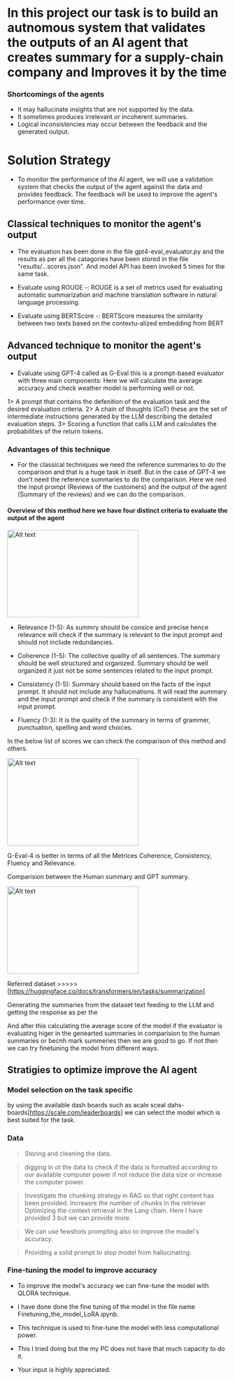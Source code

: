 <h1> In this project our task is to build an autnomous system that validates the outputs of an AI agent that creates summary for a supply-chain company and Improves it by the time </h1>

<h3> Shortcomings of the agents </h3>

- It may hallucinate insights that are not supported by the data.
- It sometimes produces irrelevant or incoherent summaries.
- Logical inconsistencies may occur between the feedback and the generated output.

<h1> Solution Strategy </h1>

- To monitor the performance of the AI agent, we will use a validation system that checks the output of the agent against the data and provides feedback. The feedback will be used to improve the agent's performance over time.

<h2> Classical techniques to monitor the agent's output</h2>

- The evaluation has been done in the file gpt4-eval_evaluator.py and the results as per all the catagories have been stored in the file "results/...scores.json". And model API has been invoked 5 times for the same task. 


- Evaluate using ROUGE -: ROUGE is a set of metrics used for evaluating automatic summarization and machine translation software in natural language processing. 

- Evaluate using BERTScore -: BERTScore measures the similarity between two texts based on the contextu-alized embedding from BERT

<h2> Advanced technique to monitor the agent's output</h2>


- Evaluate using GPT-4 called as G-Eval this is a prompt-based evaluator with three main components:
Here we will calculate the average accuracy and check weather model is performing well or not.

1> A prompt that contains the defenition of the evaluation task and the desired evaluation criteria.
2> A chain of thoughts (CoT) these are the set of intermediate instructions generated by the LLM describing the detailed evaluation steps.
3> Scoring a function that calls LLM and calculates the probabilities of the return tokens. 

<h3> Advantages of this technique </h3>

- For the classical techniques we need the reference summaries to do the comparison and that is a huge task in itself. But in the case of GPT-4 we don't need the reference summaries to do the comparison. Here we ned the input prompt (Reviews of the customers) and the output of the agent (Summary of the reviews) and we can do the comparison.

<h4> Overview of this method here we have four distinct criteria to evaluate the output of the agent </h4>

<img src="evaluetor's_performance.png" alt="Alt text" width="300" height="200">

- Relevance (1-5): As summry should be consice and precise hence relevance will check if the summary is relevant to the input prompt and should not include redundancies. 

- Coherence (1-5): The collective quality of all sentences. The summary should be well structured and organized. Summary should be well organized it just not be some sentences related to the input prompt.

- Consistency (1-5): Summary should based on the facts of the input prompt. It should not include any hallucinations. It will read the aummary and the input prompt and check if the summary is consistent with the input prompt.


- Fluency (1-3): It is the quality of the summary in terms of grammer, punctuation, spelling and word choices.


In the below list of scores we can check the comparison of this method and others. 


<img src="setting_up_evaluator/images/evaluator's_performance.png" alt="Alt text" width="300" height="200">


G-Eval-4 is better in terms of all the Metrices Coherence, Consistency, Fluency and Relevance.

Comparision between the Human summary and GPT summary.

<img src="setting_up_evaluator/images/Results_of_summaries.png" alt="Alt text" width="300" height="200">



Referred dataset >>>>> [https://huggingface.co/docs/transformers/en/tasks/summarization]

Generating the summaries from the dataset text feeding to the LLM and getting the response as per the 

And after this calculating the average score of the model if the evaluator is evaluating higer in the genearted summaries in comparision to the human summaries or becnh mark summeries then we are good to go. If not then we can try finetuning the model from different ways.





<h2> Stratigies to optimize improve the AI agent</h2>

<h3> Model selection on the task specific </h3

by using the available dash boards such as acale sceal dahs-boards[https://scale.com/leaderboards] we can select the model which is best suited for the task.


<h3> Data </h3>

> Storing and cleaning the data.

> digging in ot the data to check if the data is formatted according to our available computer power if not reduce the data size or increase the computer power.


> Investigate the chunking strategy in RAG so that right content has been provided. Increasre the number of chunks in the retriever Optimizing the context retrieval in the Lang chain. Here I have provided 3 but we can provide more. 

> We can use fewshots prompting also to improve the model's accuracy.

> Providing a solid prompt to stop model from hallucinating.


<h3> Fine-tuning the model to improve accuracy </h3>


- To improve the model's accuracy we can fine-tune the model with QLORA technique. 
- I have done done the fine tuning of the model in the file name Finetuning_the_model_LoRA.ipynb.
- This technique is used to fine-tune the model with less computational power.
- This I tried doing but the my PC does not have that much capacity to do it. 

- Your input is highly appreciated. 